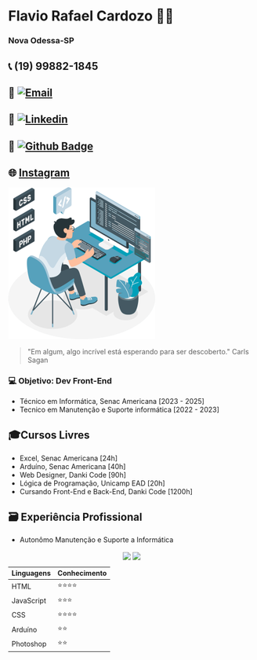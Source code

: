 # Flavio Rafael Cardozo 👨‍💻
### Nova Odessa-SP 
## 📞 (19) 99882-1845
## 📩 [![Email](https://img.shields.io/badge/-Outlook-blue?style=flat&logo=Mail&logoColor=white)](mailto:flavero@gmail.com)    
## 🔗 [![Linkedin](https://img.shields.io/badge/-LinkedIn-blue?style=flat&logo=Linkedin&logoColor=white)](https://www.linkedin.com/in/flavio-rafael-cardozo/)
## 🔗 [![Github Badge](https://img.shields.io/badge/-Github-000?style=flat-square&logo=Github&logoColor=white&link=https://github.com/fagnerpsantos)](https://github.com/Flavero85)

## 🌐 [Instagram](https://instagram.com/flaio.t.i) 

![foto](foto.png)

> "Em algum, algo incrível está esperando para ser descoberto." Carls Sagan
### 💻 Objetivo: Dev Front-End
- Técnico em Informática, Senac Americana [2023 - 2025]
- Tecnico em Manutenção e Suporte  informática [2022 - 2023]

## 🎓Cursos Livres
- Excel, Senac Americana [24h]
- Arduíno, Senac Americana [40h]
- Web Designer, Danki Code [90h]
- Lógica de Programação, Unicamp EAD [20h]
- Cursando Front-End e Back-End, Danki Code [1200h]

## 🗃 Experiência Profissional
- Autonômo Manutenção e Suporte a Informática 

<p align="center"> 
  <img align="center" src="https://github-readme-stats.vercel.app/api?username=Flavero85&show_icons=true&layout=compact" />
  <img align="center" src="https://github-readme-stats.vercel.app/api/top-langs/?username=Flavero85&show_icons=true&layout=compact" />
</p>

| Linguagens | Conhecimento |
| ----------- | ----------- |
| HTML | ⭐⭐⭐⭐ |
| JavaScript | ⭐⭐⭐ |
| CSS | ⭐⭐⭐⭐ |
| Arduíno | ⭐⭐ |
| Photoshop | ⭐⭐ |


